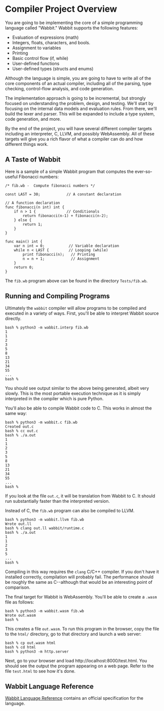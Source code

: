 # Compiler Project Overview

You are going to be implementing the core of a simple programming
language called "Wabbit."  Wabbit supports the following features:

- Evaluation of expressions (math)
- Integers, floats, characters, and bools.
- Assignment to variables
- Printing
- Basic control flow (if, while)
- User-defined functions
- User-defined types (structs and enums)

Although the language is simple, you are going to have to write all of
the core components of an actual compiler, including all of the
parsing, type checking, control-flow analysis, and code generation.

The implementation approach is going to be incremental, but strongly
focused on understanding the problem, design, and testing.  We'll
start by focusing on the internal data models and evaluation rules.
From there, we'll build the lexer and parser.  This will be expanded
to include a type system, code generation, and more.

By the end of the project, you will have several different compiler
targets including an interpreter, C, LLVM,
and possibly WebAssembly.  All of these targets will give you a rich
flavor of what a compiler can do and how different things work.

## A Taste of Wabbit

Here is a sample of a simple Wabbit program that computes the ever-so-useful
Fibonacci numbers:

```
/* fib.wb -  Compute fibonacci numbers */

const LAST = 30;            // A constant declaration

// A function declaration
func fibonacci(n int) int {
    if n > 1 {              // Conditionals
        return fibonacci(n-1) + fibonacci(n-2);
    } else {
        return 1;
    }
}

func main() int {
    var n int = 0;           // Variable declaration
    while n < LAST {         // Looping (while)
        print fibonacci(n);   // Printing
        n = n + 1;            // Assignment
    }
    return 0;
}
```

The `fib.wb` program above can be found in the directory
`Tests/fib.wb`.

## Running and Compiling Programs

Ultimately the `wabbit` compiler will allow programs to be compiled
and executed in a variety of ways.  First, you'll be able to interpret
Wabbit source directly.

```
bash % python3 -m wabbit.interp fib.wb
1
1
2
3
5
8
13
21
34
55
...
bash %
```

You should see output similar to the above being generated, albeit
very slowly.  This is the most portable execution technique as it is simply
interpreted in the compiler which is pure Python.

You'll also be able to compile Wabbit code to C. This
works in almost the same way:

```
bash % python3 -m wabbit.c fib.wb
Created out.c
bash % cc out.c
bash % ./a.out
1
1
2
3
5
8
13
21
34
55
...
bash %
```

If you look at the file `out.c`, it will be translation from Wabbit to C.
It should run substantially faster than the interpreted version.

Instead of C, the `fib.wb` program can also be compiled to LLVM.

```
bash % python3 -m wabbit.llvm fib.wb
Wrote out.ll
bash % clang out.ll wabbit/runtime.c
bash % ./a.out
1
1
2
3
5
...
bash %
```

Compiling in this way requires the `clang` C/C++ compiler.  If you don't have
it installed correctly, compilation will probably fail.  The performance should be roughly the same as C--although that would be an interesting point of comparison. 

The final target for Wabbit is WebAssembly.  You'll be able to create a `.wasm`
file as follows:

```
bash % python3 -m wabbit.wasm fib.wb
Wrote out.wasm
bash % 
```

This creates a file `out.wasm`.   To run this program in the browser, copy the file to the `html/` directory,
go to that directory and launch a web server:

```
bash % cp out.wasm html
bash % cd html
bash % python3 -m http.server
```

Next, go to your browser and load http://localhost:8000/test.html.
You should see the output the program appearing on a web page.
Refer to the file `test.html` to see how it's done.

## Wabbit Language Reference

[Wabbit Language Reference](Wabbit-Specification.md) contains an official specification for the language.

